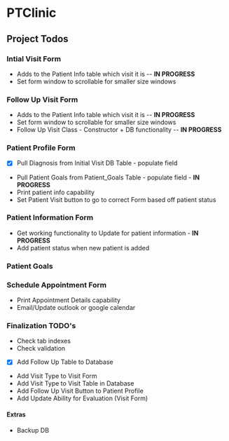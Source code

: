 # PTClinic

## Project Todos

### Intial Visit Form
- Adds to the Patient Info table which visit it is -- **IN PROGRESS**
- Set form window to scrollable for smaller size windows

### Follow Up Visit Form
- Adds to the Patient Info table which visit it is  -- **IN PROGRESS**
- Set form window to scrollable for smaller size windows
- Follow Up Visit Class - Constructor + DB functionality  -- **IN PROGRESS**

### Patient Profile Form
- [x] Pull Diagnosis from Initial Visit DB Table - populate field
- Pull Patient Goals from Patient_Goals Table - populate field - **IN PROGRESS**
- Print patient info capability
- Set Patient Visit button to go to correct Form based off patient status 

### Patient Information Form
- Get working functionality to Update for patient information -  **IN PROGRESS**
- Add patient status when new patient is added 

### Patient Goals


### Schedule Appointment Form
- Print Appointment Details capability
- Email/Update outlook or google calendar

### Finalization TODO's
- Check tab indexes
- Check validation
- [x] Add Follow Up Table to Database
- Add Visit Type to Visit Form
- Add Visit Type to Visit Table in Database
- Add Follow Up Visit Button to Patient Profile
- Add Update Ability for Evaluation (Visit Form)


#### Extras
- Backup DB

